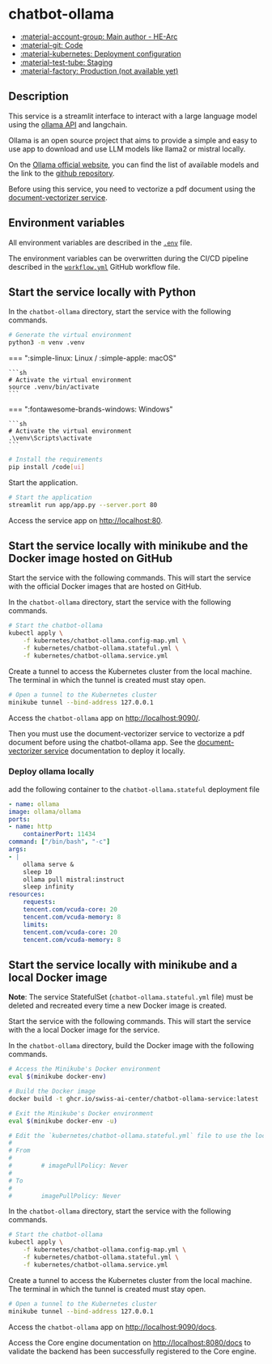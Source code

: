 # chatbot-ollama

- [:material-account-group: Main author - HE-Arc](https://www.hes-so.ch/swiss-ai-center/equipe)
- [:material-git: Code](https://github.com/swiss-ai-center/chatbot-ollama-service)
- [:material-kubernetes: Deployment configuration](https://github.com/swiss-ai-center/chatbot-ollama-service/tree/main/kubernetes)
- [:material-test-tube: Staging](https://chatbot-ollama-swiss-ai-center.kube.isc.heia-fr.ch/)
- [:material-factory: Production (not available yet)](https://chatbot-ollama.swiss-ai-center.ch/)

## Description

This service is a streamlit interface to interact with a large language model
using the [ollama API](https://ollama.ai/) and langchain.

Ollama is an open source project that aims to provide a simple and easy to use
app to download and use LLM models like llama2 or mistral locally.

On the [Ollama official website](https://ollama.ai/), you can find the list of
available models and the link to the
[github repository](https://github.com/jmorganca/ollama).

Before using this service, you need to vectorize a pdf document using the
[document-vectorizer service](../reference/services/document-vectorizer.md).

## Environment variables

All environment variables are described in the
[`.env`](https://github.com/swiss-ai-center/chatbot-ollama-service/blob/main/.env)
file.

The environment variables can be overwritten during the CI/CD pipeline described
in the
[`workflow.yml`](https://github.com/swiss-ai-center/chatbot-ollama-service/blob/main/.github/workflows/workflow.yml)
GitHub workflow file.

## Start the service locally with Python

In the `chatbot-ollama` directory, start the service with the following
commands.

```sh
# Generate the virtual environment
python3 -m venv .venv
```

=== ":simple-linux: Linux / :simple-apple: macOS"

    ```sh
    # Activate the virtual environment
    source .venv/bin/activate
    ```

=== ":fontawesome-brands-windows: Windows"

    ```sh
    # Activate the virtual environment
    .\venv\Scripts\activate
    ```

```sh
# Install the requirements
pip install /code[ui]
```

Start the application.

```sh
# Start the application
streamlit run app/app.py --server.port 80
```

Access the service app on <http://localhost:80>.

## Start the service locally with minikube and the Docker image hosted on GitHub

Start the service with the following commands. This will start the service with
the official Docker images that are hosted on GitHub.

In the `chatbot-ollama` directory, start the service with the following
commands.

```sh
# Start the chatbot-ollama
kubectl apply \
    -f kubernetes/chatbot-ollama.config-map.yml \
    -f kubernetes/chatbot-ollama.stateful.yml \
    -f kubernetes/chatbot-ollama.service.yml
```

Create a tunnel to access the Kubernetes cluster from the local machine. The
terminal in which the tunnel is created must stay open.

```sh
# Open a tunnel to the Kubernetes cluster
minikube tunnel --bind-address 127.0.0.1
```

Access the `chatbot-ollama` app on <http://localhost:9090/>.

Then you must use the document-vectorizer service to vectorize a pdf document
before using the chatbot-ollama app. See the
[document-vectorizer service](../reference/services/document-vectorizer.md#start-the-service-locally-with-minikube-and-the-docker-image-hosted-on-github)
documentation to deploy it locally.

### Deploy ollama locally

add the following container to the `chatbot-ollama.stateful` deployment file

```yaml
- name: ollama
image: ollama/ollama
ports:
- name: http
    containerPort: 11434
command: ["/bin/bash", "-c"]
args:
- |
    ollama serve &
    sleep 10
    ollama pull mistral:instruct
    sleep infinity
resources:
    requests:
    tencent.com/vcuda-core: 20
    tencent.com/vcuda-memory: 8
    limits:
    tencent.com/vcuda-core: 20
    tencent.com/vcuda-memory: 8
```

## Start the service locally with minikube and a local Docker image

**Note**: The service StatefulSet (`chatbot-ollama.stateful.yml` file) must be
deleted and recreated every time a new Docker image is created.

Start the service with the following commands. This will start the service with
the a local Docker image for the service.

In the `chatbot-ollama` directory, build the Docker image with the following
commands.

```sh
# Access the Minikube's Docker environment
eval $(minikube docker-env)

# Build the Docker image
docker build -t ghcr.io/swiss-ai-center/chatbot-ollama-service:latest .

# Exit the Minikube's Docker environment
eval $(minikube docker-env -u)

# Edit the `kubernetes/chatbot-ollama.stateful.yml` file to use the local image by uncommented the line `imagePullPolicy`
#
# From
#
#        # imagePullPolicy: Never
#
# To
#
#        imagePullPolicy: Never
```

In the `chatbot-ollama` directory, start the service with the following
commands.

```sh
# Start the chatbot-ollama
kubectl apply \
    -f kubernetes/chatbot-ollama.config-map.yml \
    -f kubernetes/chatbot-ollama.stateful.yml \
    -f kubernetes/chatbot-ollama.service.yml
```

Create a tunnel to access the Kubernetes cluster from the local machine. The
terminal in which the tunnel is created must stay open.

```sh
# Open a tunnel to the Kubernetes cluster
minikube tunnel --bind-address 127.0.0.1
```

Access the `chatbot-ollama` app on <http://localhost:9090/docs>.

Access the Core engine documentation on <http://localhost:8080/docs> to validate
the backend has been successfully registered to the Core engine.
